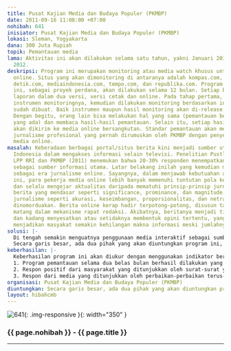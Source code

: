 ```yaml
---
title: Pusat Kajian Media dan Budaya Populer (PKMBP)
date: 2011-09-16 11:08:00 +07:00
nohibah: 641
inisiator: Pusat Kajian Media dan Budaya Populer (PKMBP)
lokasi: Sleman, Yogyakarta
dana: 300 Juta Rupiah
topik: Pemantauan media
lama: Aktivitas ini akan dilakukan selama satu tahun, yakni Januari 2012-Desember
  2012.
deskripsi: Program ini merupakan monitoring atau media watch khusus untuk jurnalisme
  online. Situs yang akan dimonitoring di antaranya adalah kompas.com, vivanews.com.
  detik.com, mediaindonesia.com, tempo.com, dan republika.com. Program monitoring
  ini, sebagai proyek perdana, akan dilakukan selama 12 bulan. Setiap bulan akan dibuat
  laporan dalam dua versi, versi cetak dan online. Pada tahap pertama, akan dibuat
  instrumen monitoringnya, kemudian dilakukan monitoring berdasarkan instrumen yang
  sudah dibuat. Baik instrumen maupun hasil monitoring akan di-release melalui website.
  Dengan begitu, orang lain bisa melakukan hal yang sama (pemantauan berdasarkan instrumen
  yang ada) dan membaca hasil-hasil pemantauan. Selain itu, setiap hasil pemantauan
  akan dikirim ke media online bersangkutan. Standar pemantauan akan menggunakan standar
  jurnalisme profesional yang pernah dirumuskan oleh PKMBP dengan penyesuaian untuk
  media online.
masalah: Keberadaan berbagai portal/situs berita kini menjadi sumber utama masyarakat
  Indonesia dalam mengakses informasi selain televisi. Penelitian Pustlibangdiklat
  LPP RRI dan PKMBP (2011) menemukan bahwa 20-30% responden menempatkan media online
  sebagai sumber informasi utama. Latar belakang inilah yang kemudian mendorong klaim
  sebagai era jurnalisme online. Sayangnya, dalam menjawab kebutuahan aktualitas informasi
  ini, para pekerja media online lebih banyak memenuhi tuntutan pola kerja yang cepat
  dan selalu mengejar aktualitas daripada mematuhi prinsip-prinsip jurnalistik. Nilai
  berita yang mendasar seperti significance, prominance, dan magnitude, serta kaidah-kaidah
  jurnalisme seperti akurasi, keseimbangan, proporsionalitas, dan netralitas cenderung
  dinomorduakan. Berita online kerap hadir terpotong-potong, disusun tanpa proses
  matang dalam mekanisme rapat redaksi. Akibatnya, beritanya menjadi tidak penting
  dan kadang menyesatkan atau setidaknya membentuk opini tertentu, yang pada akhirnya
  menjadikan masyakat semakin kehilangan makna informasi meski jumlahnya melimpah.
solusi: |-
  Di tengah semakin menguatnya penggunaan media interaktif sebagai sumber informasi, maka menjadi tanggung jawab jurnalisme online untuk memperbaiki kinerjanya. Pemantauan ini diharapkan akan mendorong ke arah perbaikan kualitas jurnalisme online sehingga, pada akhirnya, jurnalisme online akan memenuhi standar jurnalisme profesional. Dengan terus-menerus dilakukan pemantauan, diharapkan akan muncul kesadaran pentingnya profesionalisme dalam jurnalisme online, terutama dalam menuliskan berita.
  Secara garis besar, ada dua pihak yang akan diuntungkan program ini, yakni pekerja jurnalisme online dan media online itu sendiri; dan kemudian masyarakat luas. Kemudian, oleh karena hasil-hasil monitoring ini akan direlease di internet, maka seluruh masyarakat Indonesia di manapun berada akan mendapatkan manfaat program ini.
keberhasilan: |-
  Keberhasilan program ini akan diukur dengan menggunakan indikator berikut:
  1. Program pemantauan selama dua belas bulan berhasil dilakukan yang ditunjukkan oleh adanya laporan pemantauan sebanyak dua belas kali.
  2. Respon positif dari masyarakat yang ditunjukkan oleh surat-surat yang masuk berkenaan dengan aktivitas monitoring
  3. Respon dari media yang ditunjukkan oleh perbaikan-perbaikan terus-menerus yang didasarkan dari hasil pemantauan. Dengan demikian, program ini dikatakan berhasil jika dari hasil monitoring tersebut, kualitas jurnalisme online semakin bagus.
organisasi: Pusat Kajian Media dan Budaya Populer (PKMBP)
diuntungkan: Secara garis besar, ada dua pihak yang akan diuntungkan program ini, yakni pekerja jurnalisme online dan media online itu sendiri; dan kemudian masyarakat luas. Kemudian, oleh karena hasil-hasil monitoring ini akan direlease di internet, maka seluruh masyarakat Indonesia di manapun berada akan mendapatkan manfaat program ini.
layout: hibahcmb
---
```


![641](/static/img/hibahcmb/641.png){: .img-responsive }{: width="350" }

### {{ page.nohibah }} - {{ page.title }}

---
